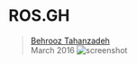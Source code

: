# ROS.GH

> [Behrooz Tahanzadeh](http://b-tz.com)<br/>
> March 2016
![screenshot](https://raw.githubusercontent.com/behrooz-tahanzadeh/ROS.GH/master/assets/cover.gif)


